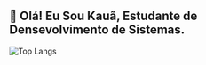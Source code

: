 ## 👋 Olá! Eu Sou Kauã, Estudante de Densevolvimento de Sistemas.

![Top Langs](https://github-readme-stats.vercel.app/api/top-langs/?username=kaua-filiy&layout=compact)
